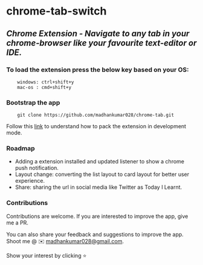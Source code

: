 # chrome-tab-switch

## *Chrome Extension - Navigate to any tab in your chrome-browser like your favourite text-editor or IDE.*

### To load the extension press the below key based on your OS:
```
    windows: ctrl+shift+y
    mac-os : cmd+shift+y
```
### Bootstrap the app
```
    git clone https://github.com/madhankumar028/chrome-tab.git
```

Follow this [link](https://developer.chrome.com/extensions/getstarted) to understand how to pack the extension in development mode.

### Roadmap
* Adding a extension installed and updated listener to show a chrome push notification.
* Layout change: converting the list layout to card layout for better user experience.
* Share: sharing the url in social media like Twitter as Today I Learnt.

### Contributions
Contributions are welcome. If you are interested to improve the app, give me a PR.

You can also share your feedback and suggestions to improve the app. Shoot me @ ✉️ madhankumar028@gmail.com.

Show your interest by clicking ⭐️
